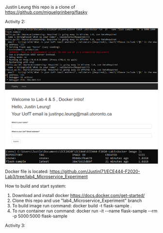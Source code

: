 Justin Leung
this repo is a clone of
https://github.com/miguelgrinberg/flasky


Activity 2:

![alt text](https://github.com/Justinl71/ECE444-F2020-Lab3/blob/lab4_Microservice_Experiment/ECE444_lab4_1.PNG "Activity 2 screenshot 1")
![alt text](https://github.com/Justinl71/ECE444-F2020-Lab3/blob/lab4_Microservice_Experiment/ECE444_lab4_2.PNG "Activity 2 screenshot 2")
![alt text](https://github.com/Justinl71/ECE444-F2020-Lab3/blob/lab4_Microservice_Experiment/ECE444_lab4_3.PNG "Activity 2 screenshot 3")

Docker file is located: https://github.com/Justinl71/ECE444-F2020-Lab3/tree/lab4_Microservice_Experiment

How to build and start system:
1) Download and install docker https://docs.docker.com/get-started/
2) Clone this repo and use "lab4_Microservice_Experiment" branch
3) To build image run command: docker build -t flask-sample . 
3) To run container run command: docker run -it --name flask-sample --rm -p 5000:5000 flask-sample

Activity 3:

